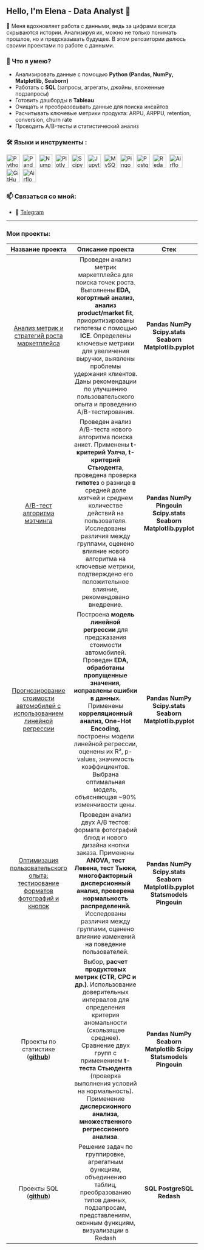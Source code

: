 ## Hello, I'm Elena - Data Analyst 👋

💭 Меня вдохновляет работа с данными, ведь за цифрами всегда скрываются истории. Анализируя их, можно не только понимать прошлое, но и предсказывать будущее. В этом репозитории делюсь своими проектами по работе с данными. 

### 🎯 Что я умею?
- Анализировать данные с помощью **Python (Pandas, NumPy, Matplotlib, Seaborn)**  
- Работать с **SQL** (запросы, агрегаты, джойны, вложенные подзапросы)  
- Готовить дашборды в **Tableau**  
- Очищать и преобразовывать данные для поиска инсайтов
- Расчитывать ключевые метрики продукта: ARPU, ARPPU, retention, conversion, churn rate
- Проводить A/B-тесты и статистический анализ


### 🛠️ Языки и инструменты :

<div>
  <img src="https://img.shields.io/badge/python-white?logo=python&style=for-the-badge" title="Python" alt="Python" height=35"/>&nbsp;
  <img src="https://img.shields.io/badge/pandas-white?logo=pandas&logoColor=blue&style=for-the-badge" title="Pandas" alt="Pandas" height="35"/>&nbsp;
  <img src="https://img.shields.io/badge/numpy-white?logo=numpy&logoColor=blue&style=for-the-badge" title="Numpy" alt="Numpy" height="35"/>&nbsp;
  <img src="https://img.shields.io/badge/plotly-white?logo=plotly&logoColor=blue&style=for-the-badge" title="Plotly" alt="Plotly" height="35"/>&nbsp;
  <img src="https://img.shields.io/badge/Scipy-white?logo=Scipy&logoColor=black&style=for-the-badge" title="Scipy" alt="Scipy" height="35"/>&nbsp;
  <img src="https://img.shields.io/badge/Jupyter_notebook-white?logo=Jupyter&style=for-the-badge" title="Jupyter" alt="Jupyter" height="35"/>&nbsp;
  <img src="https://img.shields.io/badge/mySQL-white?logo=mySQL&s&style=for-the-badge" title="MySQL"  alt="MySQL" height="35"/>&nbsp;
  <img src="https://img.shields.io/badge/pingouin-white?style=for-the-badge" title="Pingouin" alt="Pingouin" height=35"/>&nbsp;
  <img src="https://img.shields.io/badge/PostgreSQL-white?logo=PostgreSQL&s&style=for-the-badge" title="PostgreSQL" alt="PostgreSQL" height="35"/>&nbsp;
  <img src="https://img.shields.io/badge/redash-white?logo=redash&logoColor=black&style=for-the-badge" title="Redash" alt="Redash" height="35"/>&nbsp;
  <img src="https://img.shields.io/badge/Tableau-white?logo=Tableau&s&logoColor=yellow&style=for-the-badge" title="Airflow" alt="Airflow" height="35"/>&nbsp;
  <img src="https://img.shields.io/badge/github-white?logo=github&logoColor=black&style=for-the-badge" title="GitHub" alt="GitHub" height="35"/>&nbsp;
  <img src="https://img.shields.io/badge/Airflow-white?logo=Airflow&style=for-the-badge" title="Airflow" alt="Airflow" height="35"/>&nbsp;  
  
</div>

### 📫 Связаться со мной:
- 💬 [Telegram](https://t.me/haskmi)

<hr>

### Мои проекты: 

|Название проекта| Описание проекта| Стек |
|:--------------:|:---------------:|:-----:|
|[Анализ метрик и стратегий роста маркетплейса](https://github.com/ElenaAnalyst/product_analytics/blob/main/metrics_analysis/README.md)|Проведен анализ метрик маркетплейса для поиска точек роста. Выполнены **EDA, когортный анализ, анализ product/market fit**, приоритизированы гипотезы с помощью **ICE**. Определены ключевые метрики для увеличения выручки, выявлены проблемы удержания клиентов. Даны рекомендации по улучшению пользовательского опыта и проведению A/B-тестирования.|**Pandas NumPy<br>Scipy.stats<br>Seaborn<br>Matplotlib.pyplot**|
|[А/B-тест алгоритма мэтчинга](https://github.com/ElenaAnalyst/product_analytics/blob/main/matching_algorithm/README.md)|Проведен анализ A/B-теста нового алгоритма поиска анкет. Применены **t-критерий Уэлча, t-критерий Стьюдента**, проведена проверка **гипотез** о разнице в средней доле мэтчей и среднем количестве действий на пользователя. Исследованы различия между группами, оценено влияние нового алгоритма на ключевые метрики, подтверждено его положительное влияние, рекомендовано внедрение.|**Pandas NumPy<br>Pingouin Scipy.stats<br>Seaborn<br>Matplotlib.pyplot**|
|[Прогнозирование стоимости автомобилей с использованием линейной регрессии](https://github.com/ElenaAnalyst/projects_using_statistics/blob/main/predicting_car_prices/README.md)|Построена **модель линейной регрессии** для предсказания стоимости автомобилей. Проведен **EDA, обработаны пропущенные значения, исправлены ошибки в данных.** Применены **корреляционный анализ, One-Hot Encoding**, построены модели линейной регрессии, оценены их R², p-values, значимость коэффициентов. Выбрана оптимальная модель, объясняющая ~90% изменчивости цены.|**Pandas NumPy<br>Scipy.stats<br>Seaborn<br>Matplotlib.pyplot**|
|[Оптимизация пользовательского опыта: тестирование форматов фотографий и кнопок](https://github.com/ElenaAnalyst/projects_using_statistics/blob/main/AB_test/README.md)|Проведен анализ двух A/B тестов: формата фотографий блюд и нового дизайна кнопки заказа. Применены **ANOVA, тест Левена, тест Тьюки, многофакторный дисперсионный анализ, проверена нормальность распределений.** Исследованы различия между группами, оценено влияние изменений на поведение пользователей.|**Pandas NumPy<br>Scipy.stats<br>Seaborn<br>Matplotlib.pyplot<br>Statsmodels Pingouin**|
|Проекты по статистике  (__[github](https://github.com/ElenaAnalyst/stat_homeworks/blob/main/README.md)__)|Выбор, **расчет продуктовых метрик (CTR, CPC и др.)**. Использование доверительных интервалов для определения критерия аномальности (скользящее среднее). Сравнение двух групп с применением **t-теста Стьюдента** (проверка выполнения условий на нормальность). Применение **дисперсионного анализа, множественного регрессионого анализа**.|**Pandas  NumPy  Seaborn  Matplotlib  Scipy  Statsmodels  Pingouin**|
|Проекты SQL  (__[github](https://github.com/ElenaAnalyst/SQL_homeworks/blob/main/README.md)__)|Решение задач по группировке, агрегатным функциям, объединению таблиц, преобразованию типов данных, подзапросам, представлениям, оконным функциям, визуализации в Redash|**SQL  PostgreSQL  Redash**|
